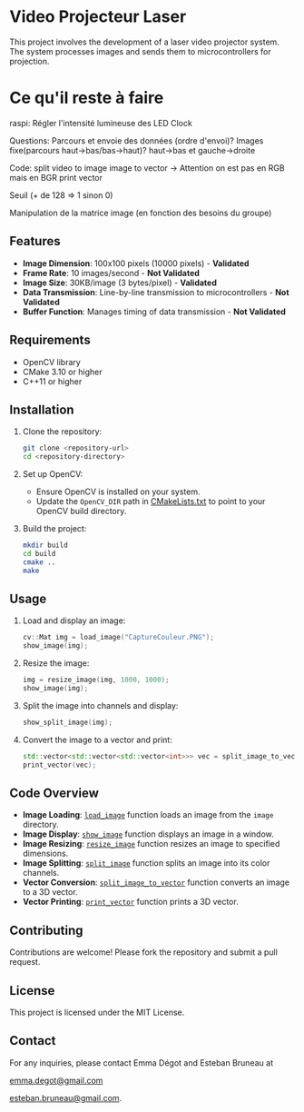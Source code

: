 # Video Projecteur Laser

This project involves the development of a laser video projector system. The system processes images and sends them to microcontrollers for projection.

# Ce qu'il reste à faire
raspi:
Régler l'intensité lumineuse des LED
Clock



Questions:
Parcours et envoie des données (ordre d'envoi)?
Images fixe(parcours haut->bas/bas->haut)? haut->bas et gauche->droite

Code:
split video to image
image to vector -> Attention on est pas en RGB mais en BGR
print vector

Seuil (+ de 128 => 1 sinon 0)

Manipulation de la matrice image (en fonction des besoins du groupe)

## Features

- **Image Dimension**: 100x100 pixels (10000 pixels) - **Validated**
- **Frame Rate**: 10 images/second - **Not Validated**
- **Image Size**: 30KB/image (3 bytes/pixel) - **Validated**
- **Data Transmission**: Line-by-line transmission to microcontrollers - **Not Validated**
- **Buffer Function**: Manages timing of data transmission - **Not Validated**

## Requirements

- OpenCV library
- CMake 3.10 or higher
- C++11 or higher

## Installation

1. Clone the repository:
    ```sh
    git clone <repository-url>
    cd <repository-directory>
    ```

2. Set up OpenCV:
    - Ensure OpenCV is installed on your system.
    - Update the `OpenCV_DIR` path in [CMakeLists.txt](CMakeLists.txt) to point to your OpenCV build directory.

3. Build the project:
    ```sh
    mkdir build
    cd build
    cmake ..
    make
    ```

## Usage

1. Load and display an image:
    ```cpp
    cv::Mat img = load_image("CaptureCouleur.PNG");
    show_image(img);
    ```

2. Resize the image:
    ```cpp
    img = resize_image(img, 1000, 1000);
    show_image(img);
    ```

3. Split the image into channels and display:
    ```cpp
    show_split_image(img);
    ```

4. Convert the image to a vector and print:
    ```cpp
    std::vector<std::vector<std::vector<int>>> vec = split_image_to_vector(img, 10, 10);
    print_vector(vec);
    ```

## Code Overview

- **Image Loading**: [`load_image`](main.cpp) function loads an image from the `image` directory.
- **Image Display**: [`show_image`](main.cpp) function displays an image in a window.
- **Image Resizing**: [`resize_image`](main.cpp) function resizes an image to specified dimensions.
- **Image Splitting**: [`split_image`](main.cpp) function splits an image into its color channels.
- **Vector Conversion**: [`split_image_to_vector`](main.cpp) function converts an image to a 3D vector.
- **Vector Printing**: [`print_vector`](main.cpp) function prints a 3D vector.

## Contributing

Contributions are welcome! Please fork the repository and submit a pull request.

## License

This project is licensed under the MIT License.

## Contact

For any inquiries, please contact Emma Dégot and Esteban Bruneau at 

emma.degot@gmail.com 

esteban.bruneau@gmail.com.
